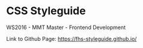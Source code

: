 # CSS Styleguide
WS2016 - MMT Master - Frontend Development

Link to Github Page: https://fhs-styleguide.github.io/

